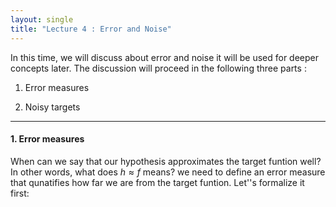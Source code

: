 ```yaml
---
layout: single
title: "Lecture 4 : Error and Noise"
---
```


In this time, we will discuss about error and noise  it will be used for deeper concepts later. The discussion will proceed in the following three parts :

1. Error measures

2. Noisy targets

---

#### 1. Error measures 

When can we say that our hypothesis approximates the target funtion well? In other words, what does $h \approx f$ means? 
we need to define an error measure that qunatifies how far we are from the target funtion. Let''s formalize it first: 

